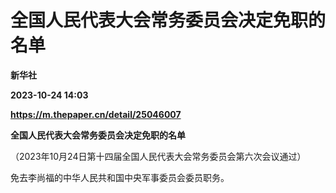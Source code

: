 # 全国人民代表大会常务委员会决定免职的名单
**新华社**

**2023-10-24 14:03**

**https://m.thepaper.cn/detail/25046007**

**全国人民代表大会常务委员会决定免职的名单**

（2023年10月24日第十四届全国人民代表大会常务委员会第六次会议通过）

免去李尚福的中华人民共和国中央军事委员会委员职务。